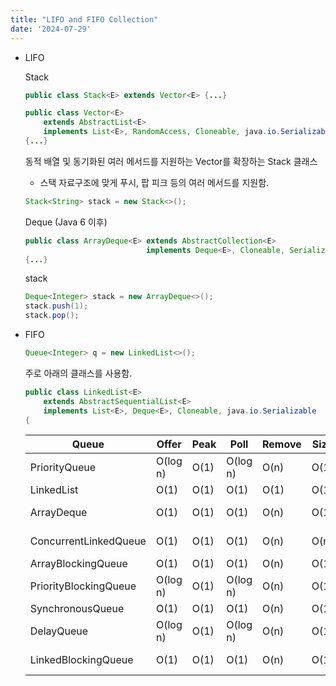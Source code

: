 ```yaml
---
title: "LIFO and FIFO Collection"
date: '2024-07-29'
---
```


- LIFO
    
    Stack
    
    ```java
    public class Stack<E> extends Vector<E> {...}
    
    public class Vector<E>
        extends AbstractList<E>
        implements List<E>, RandomAccess, Cloneable, java.io.Serializable
    {...}
    ```
    
    동적 배열 및 동기화된 여러 메서드를 지원하는 Vector를 확장하는 Stack 클래스 
    
    - 스택 자료구조에 맞게 푸시, 팝 피크 등의 여러 메서드를 지원함.
    
    ```java
    Stack<String> stack = new Stack<>();
    ```
    
    Deque (Java 6 이후)
    
    ```java
    public class ArrayDeque<E> extends AbstractCollection<E>
                               implements Deque<E>, Cloneable, Serializable
    {...}
    ```
    
    stack
    
    ```java
    Deque<Integer> stack = new ArrayDeque<>();
    stack.push(1);
    stack.pop();
    ```
    
- FIFO
    
    ```java
    Queue<Integer> q = new LinkedList<>();
    ```
    
    주로 아래의 클래스를 사용함.
    
    ```java
    public class LinkedList<E>
        extends AbstractSequentialList<E>
        implements List<E>, Deque<E>, Cloneable, java.io.Serializable
    {
    ```
    
    | Queue | Offer | Peak | Poll | Remove | Size | Structure |
    | --- | --- | --- | --- | --- | --- | --- |
    | PriorityQueue | O(log n) | O(1) | O(log n) | O(n) | O(1) | Priority Heap |
    | LinkedList | O(1) | O(1) | O(1) | O(1) | O(1) | Array |
    | ArrayDeque | O(1) | O(1) | O(1) | O(n) | O(1) | Linked List |
    | ConcurrentLinkedQueue | O(1) | O(1) | O(1) | O(n) | O(n) | Linked List |
    | ArrayBlockingQueue | O(1) | O(1) | O(1) | O(n) | O(1) | Array |
    | PriorityBlockingQueue | O(log n) | O(1) | O(log n) | O(n) | O(1) | Priority Heap |
    | SynchronousQueue | O(1) | O(1) | O(1) | O(n) | O(1) | None |
    | DelayQueue | O(log n) | O(1) | O(log n) | O(n) | O(1) | Priority Heap |
    | LinkedBlockingQueue | O(1) | O(1) | O(1) | O(n) | O(1) | Linked List |